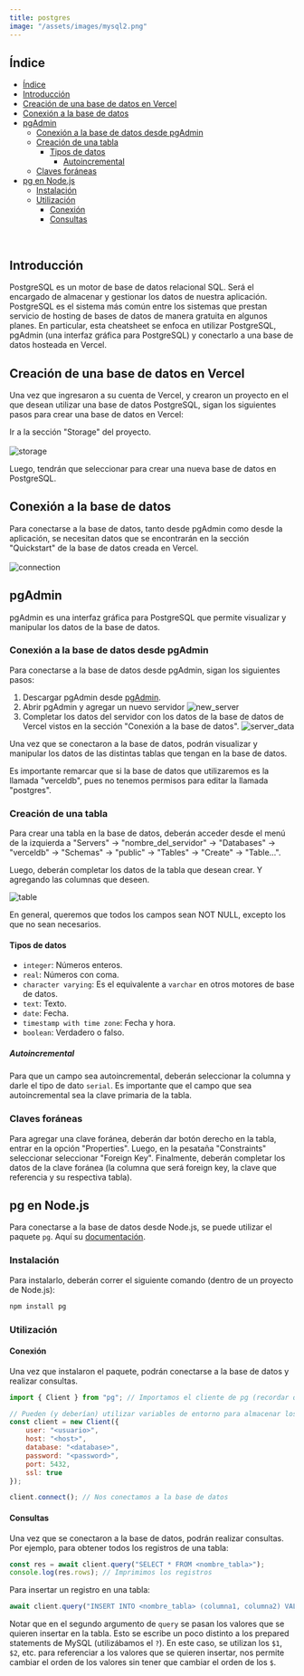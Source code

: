 ```yaml
---
title: postgres
image: "/assets/images/mysql2.png"
---
```


## Índice

- [Índice](#índice)
- [Introducción](#introducción)
- [Creación de una base de datos en Vercel](#creación-de-una-base-de-datos-en-vercel)
- [Conexión a la base de datos](#conexión-a-la-base-de-datos)
- [pgAdmin](#pgadmin)
  - [Conexión a la base de datos desde pgAdmin](#conexión-a-la-base-de-datos-desde-pgadmin)
  - [Creación de una tabla](#creación-de-una-tabla)
    - [Tipos de datos](#tipos-de-datos)
      - [Autoincremental](#autoincremental)
  - [Claves foráneas](#claves-foráneas)
- [pg en Node.js](#pg-en-nodejs)
  - [Instalación](#instalación)
  - [Utilización](#utilización)
    - [Conexión](#conexión)
    - [Consultas](#consultas)

<br>

## Introducción

PostgreSQL es un motor de base de datos relacional SQL. Será el encargado de almacenar y gestionar los datos de nuestra aplicación. PostgreSQL es el sistema más común entre los sistemas que prestan servicio de hosting de bases de datos de manera gratuita en algunos planes. En particular, esta cheatsheet se enfoca en utilizar PostgreSQL, pgAdmin (una interfaz gráfica para PostgreSQL) y conectarlo a una base de datos hosteada en Vercel.

## Creación de una base de datos en Vercel

Una vez que ingresaron a su cuenta de Vercel, y crearon un proyecto en el que desean utilizar una base de datos PostgreSQL, sigan los siguientes pasos para crear una base de datos en Vercel:

Ir a la sección "Storage" del proyecto.
<br>
<br>
![storage](/assets/images/postgres/storage.png)
<br>

Luego, tendrán que seleccionar para crear una nueva base de datos en PostgreSQL.

## Conexión a la base de datos

Para conectarse a la base de datos, tanto desde pgAdmin como desde la aplicación, se necesitan datos que se encontrarán en la sección "Quickstart" de la base de datos creada en Vercel.
<br>
<br>
![connection](/assets/images/postgres/connection.png)
<br>

## pgAdmin

pgAdmin es una interfaz gráfica para PostgreSQL que permite visualizar y manipular los datos de la base de datos.

### Conexión a la base de datos desde pgAdmin

Para conectarse a la base de datos desde pgAdmin, sigan los siguientes pasos:

1. Descargar pgAdmin desde [pgAdmin](https://www.pgadmin.org/download/).
2. Abrir pgAdmin y agregar un nuevo servidor
   ![new_server](/assets/images/postgres/new_server.png)
3. Completar los datos del servidor con los datos de la base de datos de Vercel vistos en la sección "Conexión a la base de datos".
   ![server_data](/assets/images/postgres/server_data.png)

Una vez que se conectaron a la base de datos, podrán visualizar y manipular los datos de las distintas tablas que tengan en la base de datos.

Es importante remarcar que si la base de datos que utilizaremos es la llamada "verceldb", pues no tenemos permisos para editar la llamada "postgres".

### Creación de una tabla

Para crear una tabla en la base de datos, deberán acceder desde el menú de la izquierda a "Servers" -> "nombre_del_servidor" -> "Databases" -> "verceldb" -> "Schemas" -> "public" -> "Tables" -> "Create" -> "Table...".

Luego, deberán completar los datos de la tabla que desean crear. Y agregando las columnas que deseen.

![table](/assets/images/postgres/table.png)

En general, queremos que todos los campos sean NOT NULL, excepto los que no sean necesarios.

#### Tipos de datos

- `integer`: Números enteros.
- `real`: Números con coma.
- `character varying`: Es el equivalente a `varchar` en otros motores de base de datos.
- `text`: Texto.
- `date`: Fecha.
- `timestamp with time zone`: Fecha y hora.
- `boolean`: Verdadero o falso.

##### Autoincremental

Para que un campo sea autoincremental, deberán seleccionar la columna y darle el tipo de dato `serial`. Es importante que el campo que sea autoincremental sea la clave primaria de la tabla.

### Claves foráneas

Para agregar una clave foránea, deberán dar botón derecho en la tabla, entrar en la opción "Properties". Luego, en la pesataña "Constraints" seleccionar seleccionar "Foreign Key". Finalmente, deberán completar los datos de la clave foránea (la columna que será foreign key, la clave que referencia y su respectiva tabla).

## pg en Node.js

Para conectarse a la base de datos desde Node.js, se puede utilizar el paquete `pg`. Aquí su [documentación](https://node-postgres.com/).

### Instalación

Para instalarlo, deberán correr el siguiente comando (dentro de un proyecto de Node.js):

```bash
npm install pg
```

### Utilización

#### Conexión

Una vez que instalaron el paquete, podrán conectarse a la base de datos y realizar consultas.

```javascript
import { Client } from "pg"; // Importamos el cliente de pg (recordar que para utilizar 'import' es necesario usar "type": "module" en el package.json)

// Pueden (y deberían) utilizar variables de entorno para almacenar los datos de conexión (dotenv)
const client = new Client({
    user: "<usuario>",
    host: "<host>",
    database: "<database>",
    password: "<password>",
    port: 5432,
    ssl: true
});

client.connect(); // Nos conectamos a la base de datos
```

#### Consultas

Una vez que se conectaron a la base de datos, podrán realizar consultas. Por ejemplo, para obtener todos los registros de una tabla:

```javascript
const res = await client.query("SELECT * FROM <nombre_tabla>");
console.log(res.rows); // Imprimimos los registros
```

Para insertar un registro en una tabla:

```javascript
await client.query("INSERT INTO <nombre_tabla> (columna1, columna2) VALUES ($1, $2)", [valor1, valor2]);
```

Notar que en el segundo argumento de `query` se pasan los valores que se quieren insertar en la tabla. Esto se escribe un poco distinto a los prepared statements de MySQL (utilizábamos el `?`). En este caso, se utilizan los `$1`, `$2`, etc. para referenciar a los valores que se quieren insertar, nos permite cambiar el orden de los valores sin tener que cambiar el orden de los `$`.
